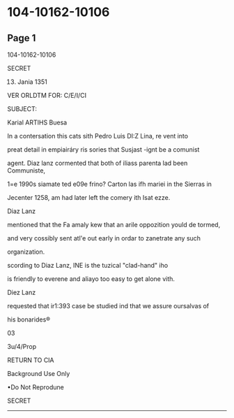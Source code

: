 # 104-10162-10106

## Page 1

104-10162-10106

SECRET

13. Jania 1351

VER ORLDTM FOR: C/E/I/CI

SUBJECT:

Karial ARTIHS Buesa

In a contersation this cats sith Pedro Luis DI:Z Lina, re vent into

preat detail in empiairáry ris sories that Susjast -ignt be a comunist

agent. Diaz lanz cormented that both of iliass parenta lad been Communiste,

1=e 1990s siamate ted e09e frino? Carton las ifh mariei in the Sierras in

Jecenter 1258, am had later left the comery ith Isat ezze.

Diaz Lanz

mentioned that the Fa amaly kew that an arile oppozition yould de tormed,

and very cossibly sent atl'e out early in ordar to zanetrate any such

organization.

scording to Diaz Lanz, INE is the tuzical "clad-hand" iho

is friendly to everene and aliayo too easy to get alone vith.

Diez Lanz

requested that ir1:393 case be studied ind that we assure oursalvas of

his bonarides®

03

3u/4/Prop

RETURN TO CIA

Background Use Only

•Do Not Reprodune

SECRET

---

